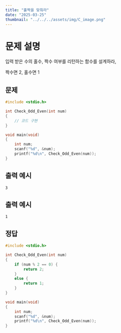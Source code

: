 ```yaml
---
title: "홀짝을 맞춰라" 
date: "2025-03-25"
thumbnail: "../../../assets/img/C_image.png"
---
```


# 문제 설명
입력 받은 수의 홀수, 짝수 여부를 리턴하는 함수를 설계하라,

짝수면 2, 홀수면 1

## 문제
```c
#include <stdio.h>

int Check_Odd_Even(int num)
{
	// 코드 구현
}

void main(void)
{
	int num;
	scanf("%d", &num);
	printf("%d\n", Check_Odd_Even(num));
}
```

## 출력 예시
```
3
```
## 출력 예시

```
1
```

## 정답
```c 
#include <stdio.h>

int Check_Odd_Even(int num)
{
	if (num % 2 == 0) {
		return 2;
	}
	else {
		return 1;
	}
}

void main(void)
{
	int num;
	scanf("%d", &num);
	printf("%d\n", Check_Odd_Even(num));
}
```

